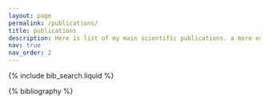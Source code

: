 ```yaml
---
layout: page
permalink: /publications/
title: publications
description: Here is list of my main scientific publications. a more exhaustive list can be found on my <a href="https://scholar.google.com/citations?user=jEnK4FIAAAAJ">Google Scholar profile.</a>
nav: true
nav_order: 2
---
```


<!-- _pages/publications.md -->

<!-- Bibsearch Feature -->

{% include bib_search.liquid %}

<div class="publications">

{% bibliography %}

</div>